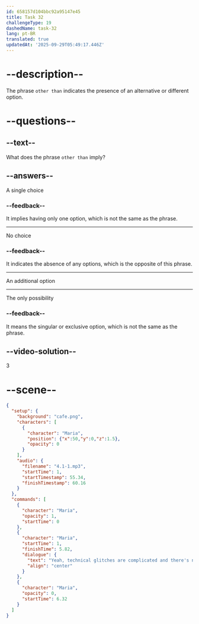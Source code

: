 ```yaml
---
id: 658157d104bbc92a95147e45
title: Task 32
challengeType: 19
dashedName: task-32
lang: pt-BR
translated: true
updatedAt: '2025-09-29T05:49:17.446Z'
---
```


<!-- (Audio) Maria: Yeah, technical glitches are complicated and there's not much we can do other than try to solve them. -->

# --description--

The phrase `other than` indicates the presence of an alternative or different option.

# --questions--

## --text--

What does the phrase `other than` imply?

## --answers--

A single choice

### --feedback--

It implies having only one option, which is not the same as the phrase.

---

No choice

### --feedback--

It indicates the absence of any options, which is the opposite of this phrase.

---

An additional option

---

The only possibility

### --feedback--

It means the singular or exclusive option, which is not the same as the phrase.

## --video-solution--

3

# --scene--

```json
{
  "setup": {
    "background": "cafe.png",
    "characters": [
      {
        "character": "Maria",
        "position": {"x":50,"y":0,"z":1.5},
        "opacity": 0
      }
    ],
    "audio": {
      "filename": "4.1-1.mp3",
      "startTime": 1,
      "startTimestamp": 55.34,
      "finishTimestamp": 60.16
    }
  },
  "commands": [
    {
      "character": "Maria",
      "opacity": 1,
      "startTime": 0
    },
    {
      "character": "Maria",
      "startTime": 1,
      "finishTime": 5.82,
      "dialogue": {
        "text": "Yeah, technical glitches are complicated and there's not much we can do other than try to solve them.",
        "align": "center"
      }
    },
    {
      "character": "Maria",
      "opacity": 0,
      "startTime": 6.32
    }
  ]
}
```
